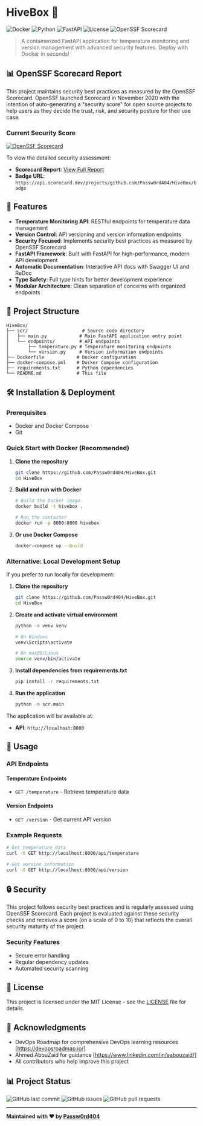 # HiveBox 🐝

![Docker](https://img.shields.io/badge/docker-%230db7ed.svg?style=flat&logo=docker&logoColor=white)
![Python](https://img.shields.io/badge/python-v3.8+-blue.svg)
![FastAPI](https://img.shields.io/badge/FastAPI-005571?style=flat&logo=fastapi)
![License](https://img.shields.io/badge/license-MIT-green.svg)
![OpenSSF Scorecard](https://api.scorecard.dev/projects/github.com/Passw0rd404/HiveBox/badge)

> A containerized FastAPI application for temperature monitoring and version management with advanced security features. Deploy with Docker in seconds!

## 📊 OpenSSF Scorecard Report

This project maintains security best practices as measured by the OpenSSF Scorecard. OpenSSF launched Scorecard in November 2020 with the intention of auto-generating a "security score" for open source projects to help users as they decide the trust, risk, and security posture for their use case.

### Current Security Score
[![OpenSSF Scorecard](https://api.scorecard.dev/projects/github.com/Passw0rd404/HiveBox/badge)](https://scorecard.dev/viewer/?uri=github.com/Passw0rd404/HiveBox)

To view the detailed security assessment:
- **Scorecard Report**: [View Full Report](https://scorecard.dev/viewer/?uri=github.com/Passw0rd404/HiveBox)
- **Badge URL**: `https://api.scorecard.dev/projects/github.com/Passw0rd404/HiveBox/badge`

## 🚀 Features

- **Temperature Monitoring API**: RESTful endpoints for temperature data management
- **Version Control**: API versioning and version information endpoints
- **Security Focused**: Implements security best practices as measured by OpenSSF Scorecard
- **FastAPI Framework**: Built with FastAPI for high-performance, modern API development
- **Automatic Documentation**: Interactive API docs with Swagger UI and ReDoc
- **Type Safety**: Full type hints for better development experience
- **Modular Architecture**: Clean separation of concerns with organized endpoints

## 📁 Project Structure

```
HiveBox/
├── scr/                    # Source code directory
│   ├── main.py            # Main FastAPI application entry point
│   └── endpoints/         # API endpoints
│       ├── temperature.py # Temperature monitoring endpoints
│       └── version.py     # Version information endpoints
├── Dockerfile            # Docker configuration
├── docker-compose.yml    # Docker Compose configuration
├── requirements.txt      # Python dependencies
└── README.md             # This file
```

## 🛠 Installation & Deployment

### Prerequisites
- Docker and Docker Compose
- Git

### Quick Start with Docker (Recommended)

1. **Clone the repository**
   ```bash
   git clone https://github.com/Passw0rd404/HiveBox.git
   cd HiveBox
   ```

2. **Build and run with Docker**
   ```bash
   # Build the Docker image
   docker build -t hivebox .

   # Run the container
   docker run -p 8000:8000 hivebox
   ```

3. **Or use Docker Compose**
   ```bash
   docker-compose up --build
   ```

### Alternative: Local Development Setup

If you prefer to run locally for development:

1. **Clone the repository**
   ```bash
   git clone https://github.com/Passw0rd404/HiveBox.git
   cd HiveBox
   ```

2. **Create and activate virtual environment**
   ```bash
   python -m venv venv

   # On Windows
   venv\Scripts\activate

   # On macOS/Linux
   source venv/bin/activate
   ```

3. **Install dependencies from requirements.txt**
   ```bash
   pip install -r requirements.txt
   ```

4. **Run the application**
   ```bash
   python -m scr.main
   ```

The application will be available at:
- **API**: `http://localhost:8000`

## 🔧 Usage

### API Endpoints

#### Temperature Endpoints
- `GET /temperature` - Retrieve temperature data

#### Version Endpoints
- `GET /version` - Get current API version

### Example Requests

```bash
# Get temperature data
curl -X GET http://localhost:8000/api/temperature

# Get version information
curl -X GET http://localhost:8000/api/version
```

## 🔒 Security

This project follows security best practices and is regularly assessed using OpenSSF Scorecard. Each project is evaluated against these security checks and receives a score (on a scale of 0 to 10) that reflects the overall security maturity of the project.

### Security Features
- Secure error handling
- Regular dependency updates
- Automated security scanning

## 📄 License

This project is licensed under the MIT License - see the [LICENSE](LICENSE) file for details.

## 🙏 Acknowledgments

- DevOps Roadmap for comprehensive DevOps learning resources [https://devopsroadmap.io/]
- Ahmed AbouZaid for guidance [https://www.linkedin.com/in/aabouzaid/]
- All contributors who help improve this project

## 📊 Project Status

![GitHub last commit](https://img.shields.io/github/last-commit/Passw0rd404/HiveBox)
![GitHub issues](https://img.shields.io/github/issues/Passw0rd404/HiveBox)
![GitHub pull requests](https://img.shields.io/github/issues-pr/Passw0rd404/HiveBox)

---

**Maintained with ❤️ by [Passw0rd404](https://github.com/Passw0rd404)**
